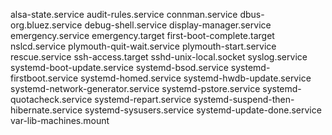 alsa-state.service
audit-rules.service
connman.service
dbus-org.bluez.service
debug-shell.service
display-manager.service
emergency.service
emergency.target
first-boot-complete.target
nslcd.service
plymouth-quit-wait.service
plymouth-start.service
rescue.service
ssh-access.target
sshd-unix-local.socket
syslog.service
systemd-boot-update.service
systemd-bsod.service
systemd-firstboot.service
systemd-homed.service
systemd-hwdb-update.service
systemd-network-generator.service
systemd-pstore.service
systemd-quotacheck.service
systemd-repart.service
systemd-suspend-then-hibernate.service
systemd-sysusers.service
systemd-update-done.service
var-lib-machines.mount
